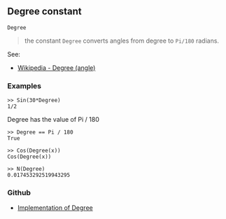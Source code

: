 ## Degree constant

```
Degree
```

> the constant `Degree` converts angles from degree to `Pi/180` radians.
 
See:
* [Wikipedia - Degree (angle)](http://en.wikipedia.org/wiki/Degree_(angle)) 
 
### Examples

```
>> Sin(30*Degree)
1/2
```

Degree has the value of Pi / 180
```
>> Degree == Pi / 180
True

>> Cos(Degree(x))
Cos(Degree(x))
 
>> N(Degree)    
0.017453292519943295   
```

### Github

* [Implementation of Degree](https://github.com/axkr/symja_android_library/blob/master/symja_android_library/matheclipse-core/src/main/java/org/matheclipse/core/builtin/ConstantDefinitions.java#L564) 
